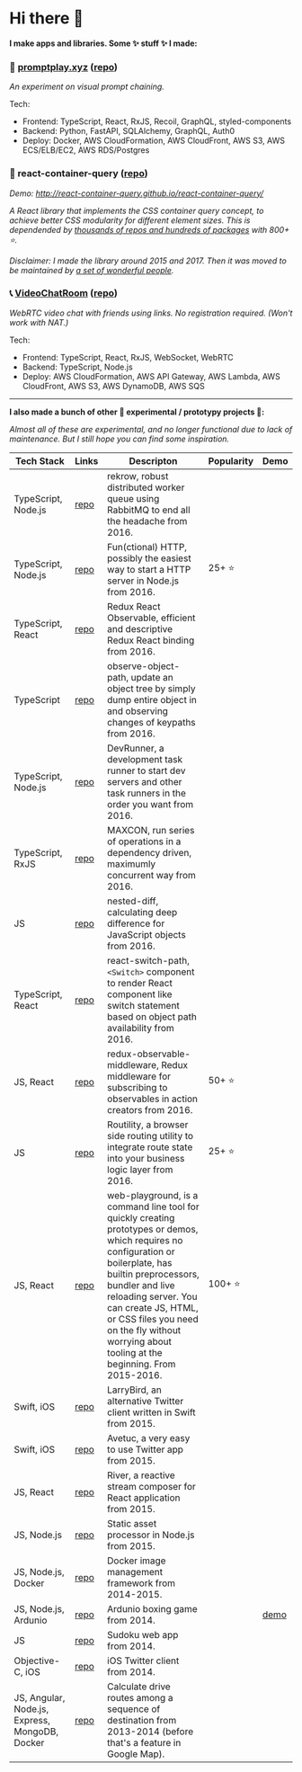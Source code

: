 # Hi there 👋

**I make apps and libraries. Some ✨ stuff ✨ I made:**

### 💬 [promptplay.xyz](https://promptplay.xyz) ([repo](https://github.com/d6u/PromptPlay))

_An experiment on visual prompt chaining._

Tech:
- Frontend: TypeScript, React, RxJS, Recoil, GraphQL, styled-components
- Backend: Python, FastAPI, SQLAlchemy, GraphQL, Auth0
- Deploy: Docker, AWS CloudFormation, AWS CloudFront, AWS S3, AWS ECS/ELB/EC2, AWS RDS/Postgres

### 🫙 react-container-query ([repo](https://github.com/react-container-query/react-container-query))

_Demo: http://react-container-query.github.io/react-container-query/_

_A React library that implements the CSS container query concept, to achieve better CSS modularity for different element sizes. This is dependended by [thousands of repos and hundreds of packages](https://github.com/react-container-query/react-container-query/network/dependents) with 800+ ⭐️._ 

_Disclaimer: I made the library around 2015 and 2017. Then it was moved to be maintained by [a set of wonderful people](https://github.com/react-container-query/react-container-query/graphs/contributors)._

### 📞 [VideoChatRoom](https://gameroom-beta.daiwei.lu) ([repo](https://github.com/d6u/VideoChatRoom))

_WebRTC video chat with friends using links. No registration required. (Won't work with NAT.)_

Tech:
- Frontend: TypeScript, React, RxJS, WebSocket, WebRTC
- Backend: TypeScript, Node.js
- Deploy: AWS CloudFormation, AWS API Gateway, AWS Lambda, AWS CloudFront, AWS S3, AWS DynamoDB, AWS SQS

---

**I also made a bunch of other 🧪 experimental / prototypy projects 🧪:**

_Almost all of these are experimental, and no longer functional due to lack of maintenance. But I still hope you can find some inspiration._

| Tech Stack | Links | Descripton | Popularity | Demo |
|-|-|-|-|-|
| TypeScript, Node.js | [repo](https://github.com/d6u/rekrow) | rekrow, robust distributed worker queue using RabbitMQ to end all the headache from 2016. |
| TypeScript, Node.js | [repo](https://github.com/d6u/fun-http) | Fun(ctional) HTTP, possibly the easiest way to start a HTTP server in Node.js from 2016. | 25+ ⭐️ |
| TypeScript, React | [repo](https://github.com/d6u/redux-react-observable) | Redux React Observable, efficient and descriptive Redux React binding from 2016. |
| TypeScript | [repo](https://github.com/d6u/observe-object-path) | observe-object-path, update an object tree by simply dump entire object in and observing changes of keypaths from 2016. |
| TypeScript, Node.js | [repo](https://github.com/d6u/dev-runner) | DevRunner, a development task runner to start dev servers and other task runners in the order you want from 2016. |
| TypeScript, RxJS | [repo](https://github.com/d6u/maxcon) | MAXCON, run series of operations in a dependency driven, maximumly concurrent way from 2016. |
| JS | [repo](https://github.com/d6u/nested-diff) | nested-diff, calculating deep difference for JavaScript objects from 2016. |
| TypeScript, React | [repo](https://github.com/d6u/react-switch-path) | react-switch-path, `<Switch>` component to render React component like switch statement based on object path availability from 2016. |
| JS, React | [repo](https://github.com/d6u/redux-observable-middleware) | redux-observable-middleware, Redux middleware for subscribing to observables in action creators from 2016. | 50+ ⭐️ |
| JS | [repo](https://github.com/d6u/routility) | Routility, a browser side routing utility to integrate route state into your business logic layer from 2016. | 25+ ⭐️ |
| JS, React | [repo](https://github.com/d6u/web-playground) | web-playground, is a command line tool for quickly creating prototypes or demos, which requires no configuration or boilerplate, has builtin preprocessors, bundler and live reloading server. You can create JS, HTML, or CSS files you need on the fly without worrying about tooling at the beginning. From 2015-2016. | 100+ ⭐️ |
| Swift, iOS | [repo](https://github.com/d6u/LarryBird) | LarryBird, an alternative Twitter client written in Swift from 2015. |
| Swift, iOS | [repo](https://github.com/d6u/Avetuc) | Avetuc, a very easy to use Twitter app from 2015. |
| JS, React | [repo](https://github.com/d6u/River) | River, a reactive stream composer for React application from 2015. |
| JS, Node.js | [repo](https://github.com/d6u/StaticPipeline) | Static asset processor in Node.js from 2015. |
| JS, Node.js, Docker | [repo](https://github.com/d6u/Dockership) | Docker image management framework from 2014-2015. |
| JS, Node.js, Ardunio | [repo](https://github.com/d6u/nodebotsday-dc-button-boxing) | Ardunio boxing game from 2014. | | [demo](https://www.youtube.com/watch?v=HLA0PvHZ0Eo) |
| JS | [repo](https://github.com/d6u/sudoku-webapp) | Sudoku web app from 2014. |
| Objective-C, iOS | [repo](https://github.com/d6u/Twiddr-old) | iOS Twitter client from 2014. |
| JS, Angular, Node.js, Express, MongoDB, Docker | [repo](https://github.com/d6u/map-project-2.0) | Calculate drive routes among a sequence of destination from 2013-2014 (before that's a feature in Google Map). |
